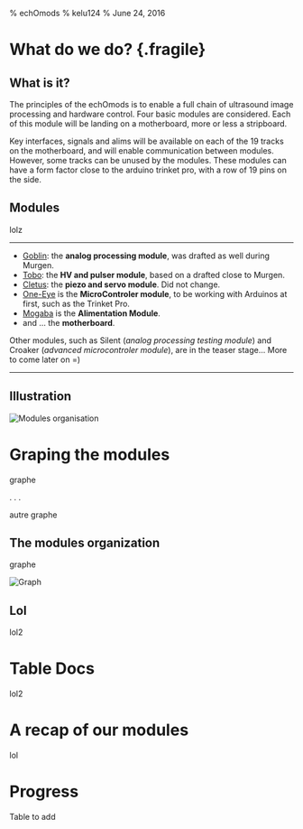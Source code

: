 % echOmods
% kelu124
% June 24, 2016
 
# What do we do?  {.fragile}

## What is it?

The principles of the echOmods is to enable a full chain of ultrasound image processing and hardware control. Four basic modules are considered. Each of this module will be landing on a motherboard, more or less a stripboard.

Key interfaces, signals and alims will be available on each of the 19 tracks on the motherboard, and will enable communication between modules. However, some tracks can be unused by the modules. These modules can have a form factor close to the arduino trinket pro, with a row of 19 pins on the side.

## Modules

lolz

------------------

* [Goblin](/goblin/Readme.md): the __analog processing module__, was drafted as well during Murgen. 
* [Tobo](/tobo/Readme.md): the __HV and pulser module__, based on a drafted close to Murgen. 
* [Cletus](/cletus/Readme.md): the __piezo and servo module__. Did not change. 
* [One-Eye](/oneeye/Readme.md) is the __MicroControler module__, to be working with Arduinos at first, such as the Trinket Pro.
* [Mogaba](/mogaba/Readme.md) is the __Alimentation Module__.
* and ... the __motherboard__.

Other modules, such as Silent (_analog processing testing module_) and Croaker (_advanced microcontroler module_), are in the teaser stage... More to come later on =)

------------------

## Illustration

![Modules organisation](..//include/images/modules.png)
 
# Graping the modules
 
graphe

. . .

autre graphe

## The modules organization 

graphe 

![Graph](..//include/ModulesGraph.png) 

## Lol

lol2
 
# Table Docs

lol2

# A recap of our modules 

lol


# Progress
 
Table to add
